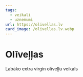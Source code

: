 ```yaml
---
tags:
  - veikali
  - uznemumi
url: https://olivellas.lv
card_image: /olivellas.lv.webp
---
```


# Olīveļļas

Labāko extra virgin olīveļļu veikals
